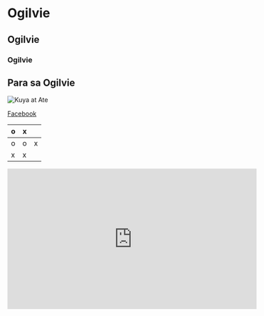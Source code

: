 # Ogilvie
## Ogilvie
### Ogilvie
Para sa **Ogilvie**
---

![Kuya at Ate](https://jhs.adnu.edu.ph/pluginfile.php/1/theme_remui/section_html/942325426/welcomebg.png)

[Facebook](https://www.facebook.com)

| o | x |   |
|---|---|---|
| o | o | x |
| x | x |   |

<iframe width="560" height="315" src="https://www.youtube.com/embed/inBqFmv3zfQ?si=wZABpykBwGE6nAWo" title="YouTube video player" frameborder="0" allow="accelerometer; autoplay; clipboard-write; encrypted-media; gyroscope; picture-in-picture; web-share" allowfullscreen></iframe>

